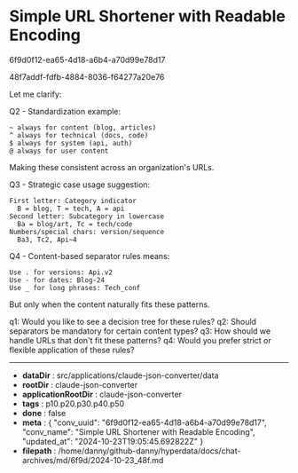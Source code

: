 # Simple URL Shortener with Readable Encoding

6f9d0f12-ea65-4d18-a6b4-a70d99e78d17

48f7addf-fdfb-4884-8036-f64277a20e76

 Let me clarify:

Q2 - Standardization example:
```
~ always for content (blog, articles)
^ always for technical (docs, code)
$ always for system (api, auth)
@ always for user content
```
Making these consistent across an organization's URLs.

Q3 - Strategic case usage suggestion:
```
First letter: Category indicator
  B = blog, T = tech, A = api
Second letter: Subcategory in lowercase
  Ba = blog/art, Tc = tech/code
Numbers/special chars: version/sequence
  Ba3, Tc2, Api~4
```

Q4 - Content-based separator rules means:
```
Use . for versions: Api.v2
Use - for dates: Blog-24
Use _ for long phrases: Tech_conf
```
But only when the content naturally fits these patterns.

q1: Would you like to see a decision tree for these rules?
q2: Should separators be mandatory for certain content types?
q3: How should we handle URLs that don't fit these patterns?
q4: Would you prefer strict or flexible application of these rules?

---

* **dataDir** : src/applications/claude-json-converter/data
* **rootDir** : claude-json-converter
* **applicationRootDir** : claude-json-converter
* **tags** : p10.p20.p30.p40.p50
* **done** : false
* **meta** : {
  "conv_uuid": "6f9d0f12-ea65-4d18-a6b4-a70d99e78d17",
  "conv_name": "Simple URL Shortener with Readable Encoding",
  "updated_at": "2024-10-23T19:05:45.692822Z"
}
* **filepath** : /home/danny/github-danny/hyperdata/docs/chat-archives/md/6f9d/2024-10-23_48f.md